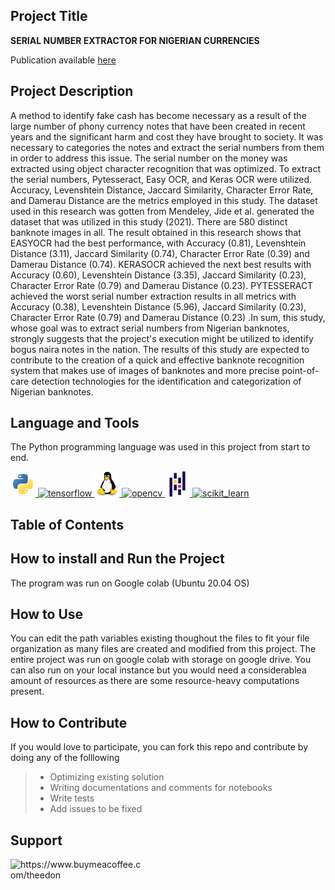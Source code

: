 ## Project Title

**SERIAL NUMBER EXTRACTOR FOR NIGERIAN CURRENCIES**

Publication available [here](https://scholar.google.com/citations?view_op=view_citation&hl=en&user=5K3FmKkAAAAJ&citation_for_view=5K3FmKkAAAAJ:u5HHmVD_uO8C)

## Project Description

A method to identify fake cash has become necessary as a result of the large number of phony currency notes that have been created in recent years and the significant harm and cost they have brought to society. It was necessary to categories the notes and extract the serial numbers from them in order to address this issue. The serial number on the money was extracted using object character recognition that was optimized. To extract the serial numbers, Pytesseract, Easy OCR, and Keras OCR were utilized. Accuracy, Levenshtein Distance, Jaccard Similarity, Character Error Rate, and Damerau Distance are the metrics employed in this study. The dataset used in this research was gotten from Mendeley, Jide et al. generated the dataset that was utilized in this study (2021). There are 580 distinct banknote images in all. The result obtained in this research shows that EASYOCR had the best performance, with Accuracy (0.81), Levenshtein Distance (3.11), Jaccard Similarity (0.74), Character Error Rate (0.39) and Damerau Distance (0.74). KERASOCR achieved the next best results with Accuracy (0.60), Levenshtein Distance (3.35), Jaccard Similarity (0.23), Character Error Rate (0.79) and Damerau Distance (0.23). PYTESSERACT achieved the worst serial number extraction results in all metrics with Accuracy (0.38), Levenshtein Distance (5.96), Jaccard Similarity (0.23), Character Error Rate (0.79) and Damerau Distance (0.23) .In sum, this study, whose goal was to extract serial numbers from Nigerian banknotes, strongly suggests that the project's execution might be utilized to identify bogus naira notes in the nation. The results of this study are expected to contribute to the creation of a quick and effective banknote recognition system that makes use of images of banknotes and more precise point-of-care detection technologies for the identification and categorization of Nigerian banknotes.

## Language and Tools

The Python programming language was used in this project from start to end.

<p align="left">  
<a href="https://www.python.org" target="_blank" rel="noreferrer"> <img src="https://raw.githubusercontent.com/devicons/devicon/master/icons/python/python-original.svg" alt="python" width="40" height="40"/> </a>
<a href="https://www.tensorflow.org" target="_blank" rel="noreferrer"> <img src="https://www.vectorlogo.zone/logos/tensorflow/tensorflow-icon.svg" alt="tensorflow" width="40" height="40"/>
<a href="https://www.linux.org/" target="_blank" rel="noreferrer"> <img src="https://raw.githubusercontent.com/devicons/devicon/master/icons/linux/linux-original.svg" alt="linux" width="40" height="40"/> </a> <a href="https://opencv.org/" target="_blank" rel="noreferrer"> <img src="https://www.vectorlogo.zone/logos/opencv/opencv-icon.svg" alt="opencv" width="40" height="40"/> </a> <a href="https://pandas.pydata.org/" target="_blank" rel="noreferrer"> <img src="https://raw.githubusercontent.com/devicons/devicon/2ae2a900d2f041da66e950e4d48052658d850630/icons/pandas/pandas-original.svg" alt="pandas" width="40" height="40"/> </a>  <a href="https://scikit-learn.org/" target="_blank" rel="noreferrer"> <img src="https://upload.wikimedia.org/wikipedia/commons/0/05/Scikit_learn_logo_small.svg" alt="scikit_learn" width="40" height="40"/> </a>  </a> </p>

## Table of Contents

## How to install and Run the Project

The program was run on Google colab (Ubuntu 20.04 OS)

## How to Use

You can edit the path variables existing thoughout the files to fit your file organization as many files are created and modified from this project. The entire project was run on google colab with storage on google drive. You can also run on your local instance but you would need a considerablea amount of resources as there are some resource-heavy computations present.

## How to Contribute

If you would love to participate, you can fork this repo and contribute by doing any of the folllowing

> - Optimizing existing solution
> - Writing documentations and comments for notebooks
> - Write tests
> - Add issues to be fixed

## Support

<p><a href="https://www.buymeacoffee.com/theedon"> <img align="left" src="https://cdn.buymeacoffee.com/buttons/v2/default-yellow.png" height="50" width="210" alt="https://www.buymeacoffee.com/theedon" /></a></p><br><br>
